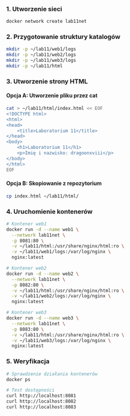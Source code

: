 ### 1. Utworzenie sieci
```bash
docker network create lab11net
```

### 2. Przygotowanie struktury katalogów
```bash
mkdir -p ~/lab11/web1/logs
mkdir -p ~/lab11/web2/logs
mkdir -p ~/lab11/web3/logs
mkdir -p ~/lab11/html
```
### 3. Utworzenie strony HTML

#### Opcja A: Utworzenie pliku przez cat
```bash
cat > ~/lab11/html/index.html << EOF
<!DOCTYPE html>
<html>
<head>
    <title>Laboratorium 11</title>
</head>
<body>
    <h1>Laboratorium 11</h1>
    <p>Imię i nazwisko: dragoonxviii</p>
</body>
</html>
EOF
```

#### Opcja B: Skopiowanie z repozytorium
```bash
cp index.html ~/lab11/html/
```

### 4. Uruchomienie kontenerów
```bash
# Kontener web1
docker run -d --name web1 \
  --network lab11net \
  -p 8081:80 \
  -v ~/lab11/html:/usr/share/nginx/html:ro \
  -v ~/lab11/web1/logs:/var/log/nginx \
  nginx:latest

# Kontener web2
docker run -d --name web2 \
  --network lab11net \
  -p 8082:80 \
  -v ~/lab11/html:/usr/share/nginx/html:ro \
  -v ~/lab11/web2/logs:/var/log/nginx \
  nginx:latest

# Kontener web3
docker run -d --name web3 \
  --network lab11net \
  -p 8083:80 \
  -v ~/lab11/html:/usr/share/nginx/html:ro \
  -v ~/lab11/web3/logs:/var/log/nginx \
  nginx:latest
```

### 5. Weryfikacja
```bash
# Sprawdzenie działania kontenerów
docker ps

# Test dostępności
curl http://localhost:8081
curl http://localhost:8082
curl http://localhost:8083
```
